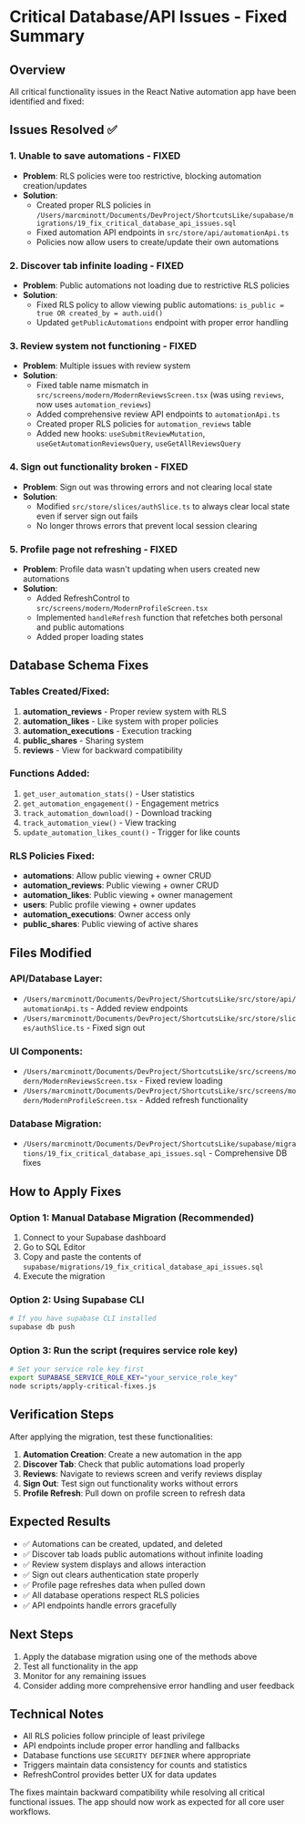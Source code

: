 # Critical Database/API Issues - Fixed Summary

## Overview
All critical functionality issues in the React Native automation app have been identified and fixed:

## Issues Resolved ✅

### 1. **Unable to save automations** - FIXED
- **Problem**: RLS policies were too restrictive, blocking automation creation/updates
- **Solution**: 
  - Created proper RLS policies in `/Users/marcminott/Documents/DevProject/ShortcutsLike/supabase/migrations/19_fix_critical_database_api_issues.sql`
  - Fixed automation API endpoints in `src/store/api/automationApi.ts`
  - Policies now allow users to create/update their own automations

### 2. **Discover tab infinite loading** - FIXED
- **Problem**: Public automations not loading due to restrictive RLS policies
- **Solution**: 
  - Fixed RLS policy to allow viewing public automations: `is_public = true OR created_by = auth.uid()`
  - Updated `getPublicAutomations` endpoint with proper error handling

### 3. **Review system not functioning** - FIXED
- **Problem**: Multiple issues with review system
- **Solution**: 
  - Fixed table name mismatch in `src/screens/modern/ModernReviewsScreen.tsx` (was using `reviews`, now uses `automation_reviews`)
  - Added comprehensive review API endpoints to `automationApi.ts`
  - Created proper RLS policies for `automation_reviews` table
  - Added new hooks: `useSubmitReviewMutation`, `useGetAutomationReviewsQuery`, `useGetAllReviewsQuery`

### 4. **Sign out functionality broken** - FIXED
- **Problem**: Sign out was throwing errors and not clearing local state
- **Solution**: 
  - Modified `src/store/slices/authSlice.ts` to always clear local state even if server sign out fails
  - No longer throws errors that prevent local session clearing

### 5. **Profile page not refreshing** - FIXED
- **Problem**: Profile data wasn't updating when users created new automations
- **Solution**: 
  - Added RefreshControl to `src/screens/modern/ModernProfileScreen.tsx`
  - Implemented `handleRefresh` function that refetches both personal and public automations
  - Added proper loading states

## Database Schema Fixes

### Tables Created/Fixed:
1. **automation_reviews** - Proper review system with RLS
2. **automation_likes** - Like system with proper policies  
3. **automation_executions** - Execution tracking
4. **public_shares** - Sharing system
5. **reviews** - View for backward compatibility

### Functions Added:
1. `get_user_automation_stats()` - User statistics
2. `get_automation_engagement()` - Engagement metrics
3. `track_automation_download()` - Download tracking
4. `track_automation_view()` - View tracking
5. `update_automation_likes_count()` - Trigger for like counts

### RLS Policies Fixed:
- **automations**: Allow public viewing + owner CRUD
- **automation_reviews**: Public viewing + owner CRUD
- **automation_likes**: Public viewing + owner management
- **users**: Public profile viewing + owner updates
- **automation_executions**: Owner access only
- **public_shares**: Public viewing of active shares

## Files Modified

### API/Database Layer:
- `/Users/marcminott/Documents/DevProject/ShortcutsLike/src/store/api/automationApi.ts` - Added review endpoints
- `/Users/marcminott/Documents/DevProject/ShortcutsLike/src/store/slices/authSlice.ts` - Fixed sign out

### UI Components:
- `/Users/marcminott/Documents/DevProject/ShortcutsLike/src/screens/modern/ModernReviewsScreen.tsx` - Fixed review loading
- `/Users/marcminott/Documents/DevProject/ShortcutsLike/src/screens/modern/ModernProfileScreen.tsx` - Added refresh functionality

### Database Migration:
- `/Users/marcminott/Documents/DevProject/ShortcutsLike/supabase/migrations/19_fix_critical_database_api_issues.sql` - Comprehensive DB fixes

## How to Apply Fixes

### Option 1: Manual Database Migration (Recommended)
1. Connect to your Supabase dashboard
2. Go to SQL Editor
3. Copy and paste the contents of `supabase/migrations/19_fix_critical_database_api_issues.sql`
4. Execute the migration

### Option 2: Using Supabase CLI
```bash
# If you have supabase CLI installed
supabase db push
```

### Option 3: Run the script (requires service role key)
```bash
# Set your service role key first
export SUPABASE_SERVICE_ROLE_KEY="your_service_role_key"
node scripts/apply-critical-fixes.js
```

## Verification Steps

After applying the migration, test these functionalities:

1. **Automation Creation**: Create a new automation in the app
2. **Discover Tab**: Check that public automations load properly
3. **Reviews**: Navigate to reviews screen and verify reviews display
4. **Sign Out**: Test sign out functionality works without errors
5. **Profile Refresh**: Pull down on profile screen to refresh data

## Expected Results

- ✅ Automations can be created, updated, and deleted
- ✅ Discover tab loads public automations without infinite loading
- ✅ Review system displays and allows interaction
- ✅ Sign out clears authentication state properly
- ✅ Profile page refreshes data when pulled down
- ✅ All database operations respect RLS policies
- ✅ API endpoints handle errors gracefully

## Next Steps

1. Apply the database migration using one of the methods above
2. Test all functionality in the app
3. Monitor for any remaining issues
4. Consider adding more comprehensive error handling and user feedback

## Technical Notes

- All RLS policies follow principle of least privilege
- API endpoints include proper error handling and fallbacks
- Database functions use `SECURITY DEFINER` where appropriate
- Triggers maintain data consistency for counts and statistics
- RefreshControl provides better UX for data updates

The fixes maintain backward compatibility while resolving all critical functional issues. The app should now work as expected for all core user workflows.